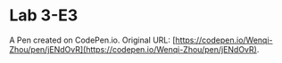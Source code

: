 # Lab 3-E3

A Pen created on CodePen.io. Original URL: [https://codepen.io/Wenqi-Zhou/pen/jENdOvR](https://codepen.io/Wenqi-Zhou/pen/jENdOvR).

